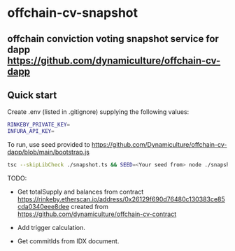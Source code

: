 # offchain-cv-snapshot
## offchain conviction voting snapshot service for dapp https://github.com/dynamiculture/offchain-cv-dapp
## Quick start
Create .env (listed in .gitignore) supplying the following values:
```sh
RINKEBY_PRIVATE_KEY=
INFURA_API_KEY=
```
To run, use seed provided to https://github.com/Dynamiculture/offchain-cv-dapp/blob/main/bootstrap.js
```sh
tsc --skipLibCheck ./snapshot.ts && SEED=<Your seed from> node ./snapshot.js
```
TODO:

- Get totalSupply and balances from contract https://rinkeby.etherscan.io/address/0x26129f690d76480c130383ce85cda0340eee8dee 
created from 
https://github.com/dynamiculture/offchain-cv-contract

- Add trigger calculation.
- Get commitIds from IDX document.